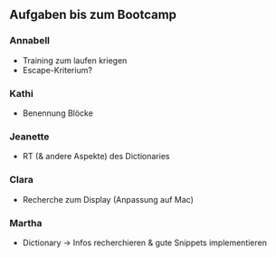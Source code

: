 ## Aufgaben bis zum Bootcamp

### Annabell
* Training zum laufen kriegen
* Escape-Kriterium?

### Kathi
* Benennung Blöcke 

### Jeanette
* RT (& andere Aspekte) des Dictionaries

### Clara
* Recherche zum Display (Anpassung auf Mac)

### Martha
* Dictionary -> Infos recherchieren & gute Snippets implementieren
